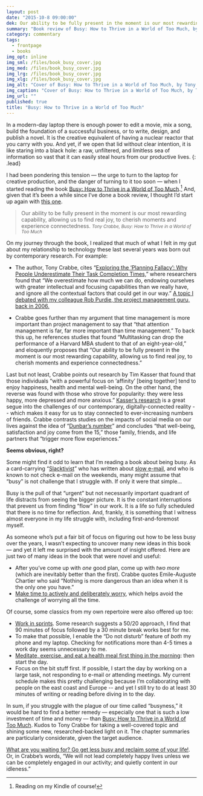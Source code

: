 ```yaml
---
layout: post
date: "2015-10-8 09:00:00"
dek: Our ability to be fully present in the moment is our most rewarding capability
summary: "Book review of Busy: How to Thrive in a World of Too Much, by Tony Crabbe"
category: commentary
tags: 
  - frontpage
  - books
img_opt: inline
img_sml: /files/book_busy_cover.jpg
img_med: /files/book_busy_cover.jpg
img_lrg: /files/book_busy_cover.jpg
img_xlg: /files/book_busy_cover.jpg
img_alt: "Cover of Busy: How to Thrive in a World of Too Much, by Tony Crabbe"
img_caption: "Cover of Busy: How to Thrive in a World of Too Much, by Tony Crabbe"
img_url: ""
published: true
title: "Busy: How to Thrive in a World of Too Much"
---
```


In a modern-day laptop there is enough power to edit a movie, mix a song, build the foundation of a successful business, or to write, design, and publish a novel. It is the creative equivalent of having a nuclear reactor that you carry with you. And yet, if we open that lid without clear intention, it is like staring into a black hole: a raw, unfiltered, and limitless sea of information so vast that it can easily steal hours from our productive lives.
{: .lead}

I had been pondering this tension — the urge to turn to the laptop for creative production, and the danger of turning to it too soon — when I started reading the book [Busy: How to Thrive in a World of Too Much][busy].[^1] And, given that it’s been a while since I’ve done a book review, I thought I’d start up again with [this one][busy].

> Our ability to be fully present in the moment is our most rewarding capability, allowing us to find real joy, to cherish moments and experience connectedness. 
> <small><cite>Tony Crabbe, Busy: How to Thrive in a World of Too Much</cite></small>

On my journey through the book, I realized that much of what I felt in my gut about my relationship to technology these last several years was born out by contemporary research. For example:

* The author, Tony Crabbe, cites “[Exploring the ‘Planning Fallacy’: Why People Underestimate Their Task Completion Times,](http://web.mit.edu/curhan/www/docs/Articles/biases/67_J_Personality_and_Social_Psychology_366,_1994.pdf)” where researchers found that “We overestimate how much we can do, endowing ourselves with greater intellectual and focusing capabilities than we really have, and ignore all the contextual factors that could get in our way.” [A topic I debated with my colleague Rob Purdie, the project management guru, back in 2006.](http://phillipadsmith.com/2006/05/project-management-vs-time-management.html)

* Crabbe goes further than my argument that time management is more important than project management to say that “that attention management is far, far more important than time management.” To back this up, he references studies that found “Multitasking can drop the performance of a Harvard MBA student to that of an eight-year-old,” and eloquently proposes that “Our ability to be fully present in the moment is our most rewarding capability, allowing us to find real joy, to cherish moments and experience connectedness.”

Last but not least, Crabbe points out research by Tim Kasser that found that those individuals “with a powerful focus on ‘affinity’ [being together] tend to enjoy happiness, health and mental well-being. On the other hand, the reverse was found with those who strove for popularity: they were less happy, more depressed and more anxious.” [Kasser’s research](http://www.knox.edu/academics/majors-and-minors/psychology/faculty/kasser-tim) is a great segue into the challenges of our contemporary, digitally-connected reality -- which makes it easy for us to stay connected to ever-increasing numbers of friends. Crabbe contrasts  studies on the impacts of social media on our lives against the idea of “[Dunbar’s number](https://en.wikipedia.org/wiki/Dunbar%27s_number)” and concludes “that well-being, satisfaction and joy come from the 15,” those family, friends, and life partners that “trigger more flow experiences.”

**Seems obvious, right?**

Some might find it odd to learn that I’m reading a book about being busy. As a card-carrying “[Slacktivist](http://phillipadsmith.com/tag/slacktivism/)” who has written about [slow e-mail](http://phillipadsmith.com/2007/07/longing-for-the-days-of-snail-mail-a-guide-to-slow-e-mail.html), and who is known to not check e-mail on the weekends, many might assume that “busy” is not challenge that I struggle with. If only it were that simple...

Busy is the pull of that “urgent” but not necessarily important quadrant of life distracts from seeing the bigger picture. It is the constant interruptions that prevent us from finding “flow” in our work. It is a life so fully scheduled that there is no time for reflection. And, frankly, it is something that I witness almost everyone in my life struggle with, including first-and-foremost myself.

As someone who’s put a fair bit of focus on figuring out how to be less busy over the years, I wasn’t expecting to uncover many new ideas in this book — and yet it left me surprised with the amount of insight offered. Here are just two of many ideas in the book that were novel and useful:

* After you’ve come up with *one* good plan, come up with *two more* (which are inevitably better than the first). Crabbe quotes Emile-Auguste Chartier who said “Nothing is more dangerous than an idea when it is the only one you have.”
* [Make time to actively and deliberately worry](http://www.amazon.com/Stop-Worrying-your-life-track/dp/0335242529), which helps avoid the challenge of worrying all the time.

Of course, some classics from my own repertoire were also offered up too:

* [Work in sprints](http://www.theatlantic.com/business/archive/2014/09/science-tells-you-how-many-minutes-should-you-take-a-break-for-work-17/380369/). Some research suggests a 50/20 approach, I find that 90 minutes of focus followed by a 30 minute break works best for me.
* To make that possible, I enable the “Do not disturb” feature of *both* my phone and my laptop. Checking for notifications more than 4-5 times a work day seems unnecessary to me.
* [Meditate, exercise, and eat a health meal first thing in the morning](http://phillipadsmith.com/2013/04/reflections-on-40-meditate-destroy-everyday.html): then start the day.
* Focus on the bit stuff first. If possible, I start the day by working on a large task, not responding to e-mail or attending meetings. My current schedule makes this pretty challenging because I’m collaborating with people on the east coast and Europe -- and yet I still try to do at least 30 minutes of writing or reading before diving in to the day.

In sum, if you struggle with the plague of our time called “busyness,” it would be hard to find a better remedy — especially one that is such a low investment of time and money —  than [Busy: How to Thrive in a World of Too Much][busy]. Kudos to Tony Crabbe for taking a well-covered topic and shining some new, researched-backed light on it. The chapter summaries are particularly considerate, given the target audience.

[What are you waiting for? Go get less busy and reclaim some of your life!][busy]. Or, in Crabbe’s words, “We will not lead completely happy lives unless we can be completely engaged in our activity; and quietly content in our idleness.”

[busy]:http://amzn.to/1FU22Kk
[^1]: Reading on my Kindle of course!